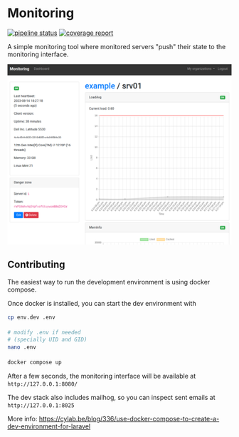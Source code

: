 # Monitoring

[![pipeline status](https://gitlab.cylab.be/cylab/monitoring/badges/master/pipeline.svg)](https://gitlab.cylab.be/cylab/monitoring/-/commits/master)
[![coverage report](https://gitlab.cylab.be/cylab/monitoring/badges/master/coverage.svg)](https://gitlab.cylab.be/cylab/monitoring/-/commits/master)

A simple monitoring tool where monitored servers "push" their state to the monitoring interface.

![](./monitoring.png)

## Contributing

The easiest way to run the development environment is using docker compose.

Once docker is installed, you can start the dev environment with

```bash
cp env.dev .env

# modify .env if needed
# (specially UID and GID)
nano .env

docker compose up
```

After a few seconds, the monitoring interface will be available at ```http://127.0.0.1:8080/```

The dev stack also includes mailhog, so you can inspect sent emails at ```http://127.0.0.1:8025```

More info: https://cylab.be/blog/336/use-docker-compose-to-create-a-dev-environment-for-laravel
